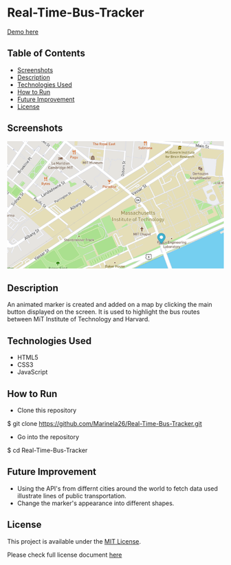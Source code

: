 # Real-Time-Bus-Tracker

<a href="https://marinela26.github.io/Real-Time-Bus-Tracker/](https://marinela-togoe.github.io/Real-Time-Bus-Tracker/">Demo here</a>

## Table of Contents
* [Screenshots](#screenshots)
* [Description](#description)
* [Technologies Used](#technologies-used)
* [How to Run](#how-to-run)
* [Future Improvement](#future-improvement)
* [License](#license)


## Screenshots

<img src="marker.png" alt="PacMan" width="#" height="#">

## Description

An animated marker is created and added on a map by clicking the main button displayed on the screen. It is used to highlight the bus routes between MiT Institute of Technology and Harvard.

## Technologies Used
- HTML5
- CSS3
- JavaScript


## How to Run

* Clone this repository

$ git clone https://github.com/Marinela26/Real-Time-Bus-Tracker.git

* Go into the repository

$ cd Real-Time-Bus-Tracker

## Future Improvement

- Using the API's from differnt cities around the world to fetch data used illustrate lines of public transportation.
- Change the marker's appearance into different shapes.



 ## License
 
This project is available under the [MIT License](). 

Please check full license document <a href="https://github.com/Marinela26/Real-Time-Bus-Tracker/blob/main/LICENSE">here</a>
